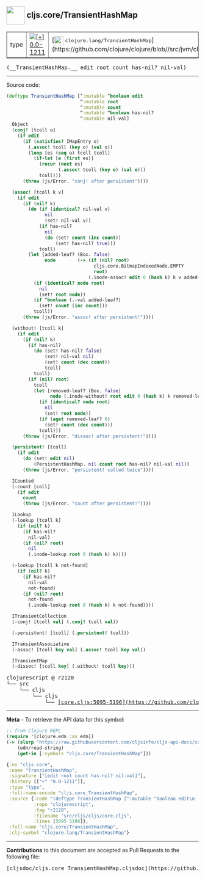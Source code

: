 ## <img width="48px" valign="middle" src="http://i.imgur.com/Hi20huC.png"> cljs.core/TransientHashMap

 <table border="1">
<tr>

<td>type</td>
<td><a href="https://github.com/cljsinfo/cljs-api-docs/tree/0.0-1211"><img valign="middle" alt="[+] 0.0-1211" src="https://img.shields.io/badge/+-0.0--1211-lightgrey.svg"></a> </td>
<td>
[<img height="24px" valign="middle" src="http://i.imgur.com/1GjPKvB.png"> <samp>clojure.lang/TransientHashMap</samp>](https://github.com/clojure/clojure/blob//src/jvm/clojure/lang/PersistentHashMap.java)
</td>
</tr>
</table>

 <samp>
(__TransientHashMap.__ edit root count has-nil? nil-val)<br>
</samp>

---





Source code:

```clj
(deftype TransientHashMap [^:mutable ^boolean edit
                           ^:mutable root
                           ^:mutable count
                           ^:mutable ^boolean has-nil?
                           ^:mutable nil-val]
  Object
  (conj! [tcoll o]
    (if edit
      (if (satisfies? IMapEntry o)
        (.assoc! tcoll (key o) (val o))
        (loop [es (seq o) tcoll tcoll]
          (if-let [e (first es)]
            (recur (next es)
                   (.assoc! tcoll (key e) (val e)))
            tcoll)))
      (throw (js/Error. "conj! after persistent"))))

  (assoc! [tcoll k v]
    (if edit
      (if (nil? k)
        (do (if (identical? nil-val v)
              nil
              (set! nil-val v))
            (if has-nil?
              nil
              (do (set! count (inc count))
                  (set! has-nil? true)))
            tcoll)
        (let [added-leaf? (Box. false)
              node        (-> (if (nil? root)
                                cljs.core.BitmapIndexedNode.EMPTY
                                root)
                              (.inode-assoc! edit 0 (hash k) k v added-leaf?))]
          (if (identical? node root)
            nil
            (set! root node))
          (if ^boolean (.-val added-leaf?)
            (set! count (inc count)))
          tcoll))
      (throw (js/Error. "assoc! after persistent!"))))

  (without! [tcoll k]
    (if edit
      (if (nil? k)
        (if has-nil?
          (do (set! has-nil? false)
              (set! nil-val nil)
              (set! count (dec count))
              tcoll)
          tcoll)
        (if (nil? root)
          tcoll
          (let [removed-leaf? (Box. false)
                node (.inode-without! root edit 0 (hash k) k removed-leaf?)]
            (if (identical? node root)
              nil
              (set! root node))
            (if (aget removed-leaf? 0)
              (set! count (dec count)))
            tcoll)))
      (throw (js/Error. "dissoc! after persistent!"))))

  (persistent! [tcoll]
    (if edit
      (do (set! edit nil)
          (PersistentHashMap. nil count root has-nil? nil-val nil))
      (throw (js/Error. "persistent! called twice"))))

  ICounted
  (-count [coll]
    (if edit
      count
      (throw (js/Error. "count after persistent!"))))

  ILookup
  (-lookup [tcoll k]
    (if (nil? k)
      (if has-nil?
        nil-val)
      (if (nil? root)
        nil
        (.inode-lookup root 0 (hash k) k))))

  (-lookup [tcoll k not-found]
    (if (nil? k)
      (if has-nil?
        nil-val
        not-found)
      (if (nil? root)
        not-found
        (.inode-lookup root 0 (hash k) k not-found))))

  ITransientCollection
  (-conj! [tcoll val] (.conj! tcoll val))

  (-persistent! [tcoll] (.persistent! tcoll))

  ITransientAssociative
  (-assoc! [tcoll key val] (.assoc! tcoll key val))

  ITransientMap
  (-dissoc! [tcoll key] (.without! tcoll key)))
```

 <pre>
clojurescript @ r2120
└── src
    └── cljs
        └── cljs
            └── <ins>[core.cljs:5095-5196](https://github.com/clojure/clojurescript/blob/r2120/src/cljs/cljs/core.cljs#L5095-L5196)</ins>
</pre>


---

__Meta__ - To retrieve the API data for this symbol:

```clj
;; from Clojure REPL
(require '[clojure.edn :as edn])
(-> (slurp "https://raw.githubusercontent.com/cljsinfo/cljs-api-docs/catalog/cljs-api.edn")
    (edn/read-string)
    (get-in [:symbols "cljs.core/TransientHashMap"]))
```

```clj
{:ns "cljs.core",
 :name "TransientHashMap",
 :signature ["[edit root count has-nil? nil-val]"],
 :history [["+" "0.0-1211"]],
 :type "type",
 :full-name-encode "cljs.core_TransientHashMap",
 :source {:code "(deftype TransientHashMap [^:mutable ^boolean edit\n                           ^:mutable root\n                           ^:mutable count\n                           ^:mutable ^boolean has-nil?\n                           ^:mutable nil-val]\n  Object\n  (conj! [tcoll o]\n    (if edit\n      (if (satisfies? IMapEntry o)\n        (.assoc! tcoll (key o) (val o))\n        (loop [es (seq o) tcoll tcoll]\n          (if-let [e (first es)]\n            (recur (next es)\n                   (.assoc! tcoll (key e) (val e)))\n            tcoll)))\n      (throw (js/Error. \"conj! after persistent\"))))\n\n  (assoc! [tcoll k v]\n    (if edit\n      (if (nil? k)\n        (do (if (identical? nil-val v)\n              nil\n              (set! nil-val v))\n            (if has-nil?\n              nil\n              (do (set! count (inc count))\n                  (set! has-nil? true)))\n            tcoll)\n        (let [added-leaf? (Box. false)\n              node        (-> (if (nil? root)\n                                cljs.core.BitmapIndexedNode.EMPTY\n                                root)\n                              (.inode-assoc! edit 0 (hash k) k v added-leaf?))]\n          (if (identical? node root)\n            nil\n            (set! root node))\n          (if ^boolean (.-val added-leaf?)\n            (set! count (inc count)))\n          tcoll))\n      (throw (js/Error. \"assoc! after persistent!\"))))\n\n  (without! [tcoll k]\n    (if edit\n      (if (nil? k)\n        (if has-nil?\n          (do (set! has-nil? false)\n              (set! nil-val nil)\n              (set! count (dec count))\n              tcoll)\n          tcoll)\n        (if (nil? root)\n          tcoll\n          (let [removed-leaf? (Box. false)\n                node (.inode-without! root edit 0 (hash k) k removed-leaf?)]\n            (if (identical? node root)\n              nil\n              (set! root node))\n            (if (aget removed-leaf? 0)\n              (set! count (dec count)))\n            tcoll)))\n      (throw (js/Error. \"dissoc! after persistent!\"))))\n\n  (persistent! [tcoll]\n    (if edit\n      (do (set! edit nil)\n          (PersistentHashMap. nil count root has-nil? nil-val nil))\n      (throw (js/Error. \"persistent! called twice\"))))\n\n  ICounted\n  (-count [coll]\n    (if edit\n      count\n      (throw (js/Error. \"count after persistent!\"))))\n\n  ILookup\n  (-lookup [tcoll k]\n    (if (nil? k)\n      (if has-nil?\n        nil-val)\n      (if (nil? root)\n        nil\n        (.inode-lookup root 0 (hash k) k))))\n\n  (-lookup [tcoll k not-found]\n    (if (nil? k)\n      (if has-nil?\n        nil-val\n        not-found)\n      (if (nil? root)\n        not-found\n        (.inode-lookup root 0 (hash k) k not-found))))\n\n  ITransientCollection\n  (-conj! [tcoll val] (.conj! tcoll val))\n\n  (-persistent! [tcoll] (.persistent! tcoll))\n\n  ITransientAssociative\n  (-assoc! [tcoll key val] (.assoc! tcoll key val))\n\n  ITransientMap\n  (-dissoc! [tcoll key] (.without! tcoll key)))",
          :repo "clojurescript",
          :tag "r2120",
          :filename "src/cljs/cljs/core.cljs",
          :lines [5095 5196]},
 :full-name "cljs.core/TransientHashMap",
 :clj-symbol "clojure.lang/TransientHashMap"}

```

---

__Contributions__ to this document are accepted as Pull Requests to the following file:

 <pre>
[cljsdoc/cljs.core_TransientHashMap.cljsdoc](https://github.com/cljsinfo/cljs-api-docs/blob/master/cljsdoc/cljs.core_TransientHashMap.cljsdoc)
</pre>


